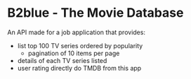 # B2blue - The Movie Database

An API made for a job application that provides:
- list top 100 TV series ordered by popularity
  - pagination of 10 items per page
- details of each TV series listed
- user rating directly do TMDB from this app